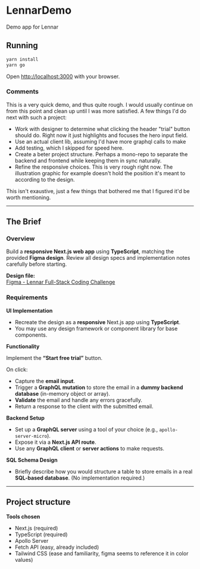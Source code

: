 # LennarDemo

Demo app for Lennar

## Running

```bash
yarn install
yarn go
```

Open [http://localhost:3000](http://localhost:3000) with your browser.

### Comments

This is a very quick demo, and thus quite rough. I would usually continue on from this point and clean up until I was more satisfied. A few things I'd do next with such a project:
- Work with designer to determine what clicking the header "trial" button should do. Right now it just highlights and focuses the hero input field.
- Use an actual client lib, assuming I'd have more graphql calls to make
- Add testing, which I skipped for speed here.
- Create a beter project structure. Perhaps a mono-repo to separate the backend and frontend while keeping them in sync naturally.
- Refine the responsive choices. This is very rough right now. The illustration graphic for example doesn't hold the position it's meant to according to the design.

This isn't exaustive, just a few things that bothered me that I figured it'd be worth mentioning.

----

## The Brief

### Overview

Build a **responsive Next.js web app** using **TypeScript**, matching the provided **Figma design**. Review all design specs and implementation notes carefully before starting.

**Design file:**  
[Figma - Lennar Full-Stack Coding Challenge](https://www.figma.com/design/br5MDf1ZXyuVRA2cDug1ov/Lennar-full-stack-coding-challenge?node-id=0-1)

### Requirements

**UI Implementation**

- Recreate the design as a **responsive** Next.js app using **TypeScript**.
- You may use any design framework or component library for base components.

**Functionality**

Implement the **“Start free trial”** button.

On click:

- Capture the **email input**.
- Trigger a **GraphQL mutation** to store the email in a **dummy backend database** (in-memory object or array).
- **Validate** the email and handle any errors gracefully.
- Return a response to the client with the submitted email.

**Backend Setup**

- Set up a **GraphQL server** using a tool of your choice (e.g., `apollo-server-micro`).
- Expose it via a **Next.js API route**.
- Use any **GraphQL client** or **server actions** to make requests.

**SQL Schema Design**

- Briefly describe how you would structure a table to store emails in a real **SQL-based database**. (No implementation required.)

---

## Project structure

**Tools chosen**

- Next.js (required)
- TypeScript (required)
- Apollo Server
- Fetch API (easy, already included)
- Tailwind CSS (ease and familiarity, figma seems to reference it in color values)


